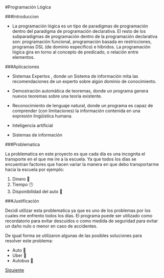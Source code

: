 #Programación Lógica 

###Introduccion

* La programación lógica es un tipo de paradigmas de programación dentro del paradigma de programación declarativa. 
El resto de los subparadigmas de programación dentro de la programación declarativa son: programación funcional, programación basada en restricciones, programas DSL (de dominio específico) e híbridos. 
La programación lógica gira en torno al concepto de predicado, o relación entre elementos.


###Aplicaciones

* Sistemas Expertos , donde un Sistema de información mita las recomendaciones de un experto sobre algún dominio de conocimiento.

* Demostración automática de teoremas, donde un programa genera nuevos teoremas sobre una teoría existente.

* Reconocimiento de lenguaje natural, donde un programa es capaz de comprender (con limitaciones) la información contenida en una expresión lingüística humana.

* Inteligencia artificial

* Sistemas de información

###Problematica

La problematica en este proyecto es que cada día es una incognita el transporte en el que me ire a la escuela. Ya que todos los días 
se encuentran factores que hacen variar la manera en que debo transportarme hacia la escuela por ejemplo:
  1. Dinero :money_with_wings:
  2. Tiempo :clock1:
  3. Disponibilidad del auto :car:

###Justificación

Decidi utilizar esta problematica ya que es uno de los problemas por los cuales me enfrento todos los días. El programa puede ser utilizado
como recordatorio para evitar descuidos o como medida de seguridad para evitar un daño nulo o menor en caso de accidentes.

  
De igual forma se utilizaron algunas de las posibles soluciones para resolver este problema:
* Auto :car:
* Uber :blue_car:
* Autobus :bus:

[Siguiente](http://joedicastro.com "titulo")
